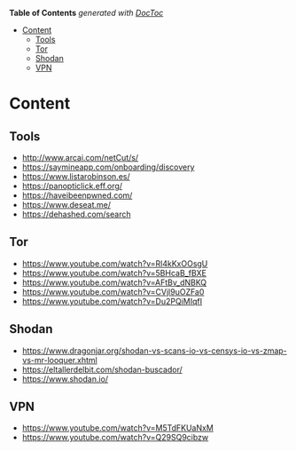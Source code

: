 <!-- START doctoc generated TOC please keep comment here to allow auto update -->
<!-- DON'T EDIT THIS SECTION, INSTEAD RE-RUN doctoc TO UPDATE -->
**Table of Contents**  *generated with [DocToc](https://github.com/thlorenz/doctoc)*

- [Content](#content)
  - [Tools](#tools)
  - [Tor](#tor)
  - [Shodan](#shodan)
  - [VPN](#vpn)

<!-- END doctoc generated TOC please keep comment here to allow auto update -->

# Content

## Tools

- <http://www.arcai.com/netCut/s/>
- <https://saymineapp.com/onboarding/discovery>
- <https://www.listarobinson.es/>
- <https://panopticlick.eff.org/>
- <https://haveibeenpwned.com/>
- <https://www.deseat.me/>
- <https://dehashed.com/search>

## Tor

- <https://www.youtube.com/watch?v=Rl4kKxOOsgU>
- <https://www.youtube.com/watch?v=5BHcaB_fBXE>
- <https://www.youtube.com/watch?v=AFtBv_dNBKQ>
- <https://www.youtube.com/watch?v=CVjl9uOZFa0>
- <https://www.youtube.com/watch?v=Du2PQiMIqfI>

## Shodan

- <https://www.dragonjar.org/shodan-vs-scans-io-vs-censys-io-vs-zmap-vs-mr-looquer.xhtml>
- <https://eltallerdelbit.com/shodan-buscador/>
- <https://www.shodan.io/>

## VPN

- <https://www.youtube.com/watch?v=M5TdFKUaNxM>
- <https://www.youtube.com/watch?v=Q29SQ9cibzw>
